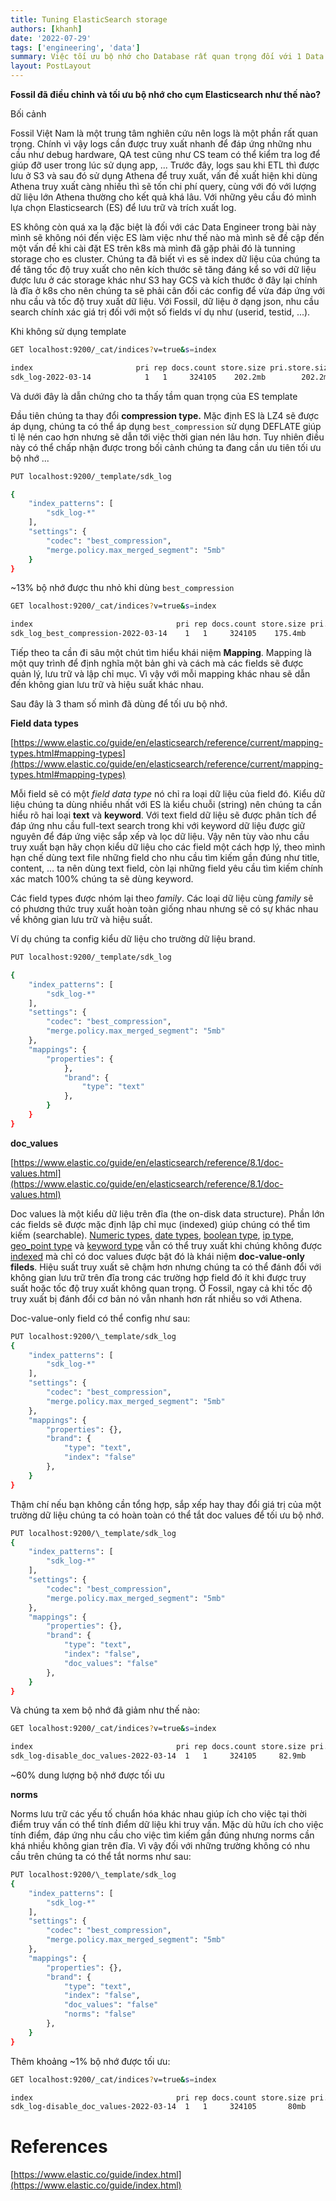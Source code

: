 ```yaml
---
title: Tuning ElasticSearch storage
authors: [khanh]
date: '2022-07-29'
tags: ['engineering', 'data']
summary: Việc tối ưu bộ nhớ cho Database rất quan trọng đối với 1 Data Engineer, sau đây mình sẽ chia sẻ những cách mà Fossil đã sử dụng để tối ưu bộ nhớ cho ElasticSearch
layout: PostLayout
---
```


**Fossil đã điều chỉnh và tối ưu bộ nhớ cho cụm Elasticsearch như thế nào?**

Bối cảnh

Fossil Việt Nam là một trung tâm nghiên cứu nên logs là một phần rất quan trọng. Chính vì vậy logs cần được truy xuất nhanh để đáp ứng những nhu cầu như debug hardware, QA test cũng như CS team có thể kiểm tra log để giúp đỡ user trong lúc sử dụng app, ... Trước đây, logs sau khi ETL thì được lưu ở S3 và sau đó sử dụng Athena để truy xuất, vấn đề xuất hiện khi dùng Athena truy xuất càng nhiều thì sẽ tốn chi phí query, cùng với đó với lượng dữ liệu lớn Athena thường cho kết quả khá lâu. Với những yêu cầu đó mình lựa chọn Elasticsearch (ES) để lưu trữ và trích xuất log.

ES không còn quá xa lạ đặc biệt là đối với các Data Engineer trong bài này mình sẽ không nói đến việc ES làm việc như thế nào mà mình sẽ đề cập đến một vấn đề khi cài đặt ES trên k8s mà mình đã gặp phải đó là tunning storage cho es cluster. Chúng ta đã biết vì es sẽ index dữ liệu của chúng ta để tăng tốc độ truy xuất cho nên kích thước sẽ tăng đáng kể so với dữ liệu được lưu ở các storage khác như S3 hay GCS và kích thước ở đây lại chính là đĩa ở k8s cho nên chúng ta sẽ phải cân đối các config để vừa đáp ứng với nhu cầu và tốc độ truy xuất dữ liệu. Với Fossil, dữ liệu ở dạng json, nhu cầu search chính xác giá trị đối với một số fields ví dụ như (userid, testid, ...).

Khi không sử dụng template

```bash
GET localhost:9200/_cat/indices?v=true&s=index

index                       pri rep docs.count store.size pri.store.size
sdk_log-2022-03-14            1   1     324105    202.2mb        202.2mb
```

Và dưới đây là dẫn chứng cho ta thấy tầm quan trọng của ES template

Đầu tiên chúng ta thay đổi **compression type.** Mặc định ES là LZ4 sẽ được áp dụng, chúng ta có thể áp dụng `best_compression` sử dụng DEFLATE giúp tỉ lệ nén cao hơn nhưng sẽ dẫn tới việc thời gian nén lâu hơn. Tuy nhiên điều này có thể chấp nhận được trong bối cảnh chúng ta đang cần ưu tiên tối ưu bộ nhớ ...

```bash
PUT localhost:9200/_template/sdk_log

{
    "index_patterns": [
        "sdk_log-*"
    ],
    "settings": {
        "codec": "best_compression",
        "merge.policy.max_merged_segment": "5mb"
    }
}
```

~13% bộ nhớ được thu nhỏ khi dùng `best_compression`

```bash
GET localhost:9200/_cat/indices?v=true&s=index

index                                pri rep docs.count store.size pri.store.size
sdk_log_best_compression-2022-03-14    1   1     324105    175.4mb        175.4mb

```

Tiếp theo ta cần đi sâu một chút tìm hiểu khái niệm **Mapping**. Mapping là một quy trình để định nghĩa một bản ghi và cách mà các fields sẽ được quản lý, lưu trữ và lập chỉ mục. Vì vậy với mỗi mapping khác nhau sẽ dẫn đến không gian lưu trữ và hiệu suất khác nhau.

Sau đây là 3 tham số mình đã dùng để tối ưu bộ nhớ.

**Field data types**

[https://www.elastic.co/guide/en/elasticsearch/reference/current/mapping-types.html#mapping-types](https://www.elastic.co/guide/en/elasticsearch/reference/current/mapping-types.html#mapping-types)

Mỗi field sẽ có một _field data type_ nó chỉ ra loại dữ liệu của field đó. Kiểu dữ liệu chúng ta dùng nhiều nhất với ES là kiểu chuỗi (string) nên chúng ta cần hiểu rõ hai loại **text** và **keyword**. Với text field dữ liệu sẽ được phân tích để đáp ứng nhu cầu full-text search trong khi với keyword dữ liệu được giữ nguyên để đáp ứng việc sắp xếp và lọc dữ liệu. Vậy nên tùy vào nhu cầu truy xuất bạn hãy chọn kiểu dữ liệu cho các field một cách hợp lý, theo mình hạn chế dùng text file những field cho nhu cầu tìm kiếm gần đúng như title, content, … ta nên dùng text field, còn lại những field yêu cầu tìm kiếm chính xác match 100% chúng ta sẽ dùng keyword.

Các field types được nhóm lại theo _family_. Các loại dữ liệu cùng _family_ sẽ có phương thức truy xuất hoàn toàn giống nhau nhưng sẽ có sự khác nhau về không gian lưu trữ và hiệu suất.

Ví dụ chúng ta config kiểu dữ liệu cho trường dữ liệu brand.

```bash
PUT localhost:9200/_template/sdk_log

{
    "index_patterns": [
        "sdk_log-*"
    ],
    "settings": {
        "codec": "best_compression",
        "merge.policy.max_merged_segment": "5mb"
    },
    "mappings": {
        "properties": {
            },
            "brand": {
                "type": "text"
            },
        }
    }
}
```

**doc_values**

[https://www.elastic.co/guide/en/elasticsearch/reference/8.1/doc-values.html](https://www.elastic.co/guide/en/elasticsearch/reference/8.1/doc-values.html)

Doc values là một kiểu dữ liệu trên đĩa (the on-disk data structure). Phần lớn các fields sẽ được mặc định lập chỉ mục (indexed) giúp chúng có thể tìm kiếm (searchable). [Numeric types](https://www.elastic.co/guide/en/elasticsearch/reference/8.1/number.html), [date types](https://www.elastic.co/guide/en/elasticsearch/reference/8.1/date.html), [boolean type](https://www.elastic.co/guide/en/elasticsearch/reference/8.1/boolean.html), [ip type](https://www.elastic.co/guide/en/elasticsearch/reference/8.1/ip.html), [geo_point type](https://www.elastic.co/guide/en/elasticsearch/reference/8.1/geo-point.html) và [keyword type](https://www.elastic.co/guide/en/elasticsearch/reference/8.1/keyword.html) vẫn có thể truy xuất khi chúng không được [indexed](https://www.elastic.co/guide/en/elasticsearch/reference/8.1/mapping-index.html) mà chỉ có doc values được bật đó là khái niệm **doc-value-only fileds**. Hiệu suất truy xuất sẽ chậm hơn nhưng chúng ta có thể đánh đổi với không gian lưu trữ trên đĩa trong các trường hợp field đó ít khi được truy suất hoặc tốc độ truy xuất không quan trọng. Ở Fossil, ngay cả khi tốc độ truy xuất bị đánh đổi cơ bản nó vẫn nhanh hơn rất nhiều so với Athena.

Doc-value-only field có thể config như sau:

```bash
PUT localhost:9200/\_template/sdk_log
{
    "index_patterns": [
        "sdk_log-*"
    ],
    "settings": {
        "codec": "best_compression",
        "merge.policy.max_merged_segment": "5mb"
    },
    "mappings": {
        "properties": {},
        "brand": {
            "type": "text",
            "index": "false"
        },
    }
}
```

Thậm chí nếu bạn không cần tổng hợp, sắp xếp hay thay đổi giá trị của một trường dữ liệu chúng ta có hoàn toàn có thể tắt doc values để tối ưu bộ nhớ.

```bash
PUT localhost:9200/\_template/sdk_log
{
    "index_patterns": [
        "sdk_log-*"
    ],
    "settings": {
        "codec": "best_compression",
        "merge.policy.max_merged_segment": "5mb"
    },
    "mappings": {
        "properties": {},
        "brand": {
            "type": "text",
            "index": "false",
            "doc_values": "false"
        },
    }
}
```

Và chúng ta xem bộ nhớ đã giảm như thế nào:

```bash
GET localhost:9200/_cat/indices?v=true&s=index

index                                pri rep docs.count store.size pri.store.size
sdk_log-disable_doc_values-2022-03-14  1   1     324105     82.9mb         82.9mb
```

~60% dung lượng bộ nhớ được tối ưu

**norms**

Norms lưu trữ các yếu tố chuẩn hóa khác nhau giúp ích cho việc tại thời điểm truy vấn có thể tính điểm dữ liệu khi truy vấn. Mặc dù hữu ích cho việc tính điểm, đáp ứng nhu cầu cho việc tìm kiếm gần đúng nhưng norms cần khá nhiều không gian trên đĩa. Vì vậy đối với những trường không có nhu cầu trên chúng ta có thể tắt norms như sau:

```bash
PUT localhost:9200/\_template/sdk_log
{
    "index_patterns": [
        "sdk_log-*"
    ],
    "settings": {
        "codec": "best_compression",
        "merge.policy.max_merged_segment": "5mb"
    },
    "mappings": {
        "properties": {},
        "brand": {
            "type": "text",
            "index": "false",
            "doc_values": "false"
            "norms": "false"
        },
    }
}
```

Thêm khoảng ~1% bộ nhớ được tối ưu:

```bash
GET localhost:9200/_cat/indices?v=true&s=index

index                                pri rep docs.count store.size pri.store.size
sdk_log-disable_doc_values-2022-03-14  1   1     324105       80mb         80mb
```


# References
[https://www.elastic.co/guide/index.html](https://www.elastic.co/guide/index.html)
